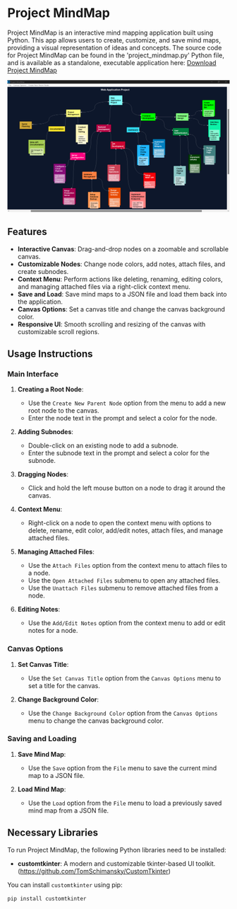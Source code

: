 # Project MindMap

Project MindMap is an interactive mind mapping application built using Python. This app allows users to create, customize, and save mind maps, providing a visual representation of ideas and concepts. The source code for Project MindMap can be found in the 'project_mindmap.py' Python file, and is available as a standalone, executable application here:   [Download Project MindMap](https://github.com/aboliveira1/project-mindmap/releases/download/v1.0/project_mindmap.exe)


<div align="center">
    <img src="example_mindmap_img.png" alt="Project MindMap" width="800"/>
</div>

## Features

- **Interactive Canvas**: Drag-and-drop nodes on a zoomable and scrollable canvas.
- **Customizable Nodes**: Change node colors, add notes, attach files, and create subnodes.
- **Context Menu**: Perform actions like deleting, renaming, editing colors, and managing attached files via a right-click context menu.
- **Save and Load**: Save mind maps to a JSON file and load them back into the application.
- **Canvas Options**: Set a canvas title and change the canvas background color.
- **Responsive UI**: Smooth scrolling and resizing of the canvas with customizable scroll regions.

## Usage Instructions

### Main Interface

1. **Creating a Root Node**: 
   - Use the `Create New Parent Node` option from the menu to add a new root node to the canvas.
   - Enter the node text in the prompt and select a color for the node.

2. **Adding Subnodes**:
   - Double-click on an existing node to add a subnode.
   - Enter the subnode text in the prompt and select a color for the subnode.

3. **Dragging Nodes**:
   - Click and hold the left mouse button on a node to drag it around the canvas.

4. **Context Menu**:
   - Right-click on a node to open the context menu with options to delete, rename, edit color, add/edit notes, attach files, and manage attached files.

5. **Managing Attached Files**:
   - Use the `Attach Files` option from the context menu to attach files to a node.
   - Use the `Open Attached Files` submenu to open any attached files.
   - Use the `Unattach Files` submenu to remove attached files from a node.

6. **Editing Notes**:
   - Use the `Add/Edit Notes` option from the context menu to add or edit notes for a node.


### Canvas Options

1. **Set Canvas Title**:
   - Use the `Set Canvas Title` option from the `Canvas Options` menu to set a title for the canvas.

2. **Change Background Color**:
   - Use the `Change Background Color` option from the `Canvas Options` menu to change the canvas background color.


### Saving and Loading

1. **Save Mind Map**:
   - Use the `Save` option from the `File` menu to save the current mind map to a JSON file.

2. **Load Mind Map**:
   - Use the `Load` option from the `File` menu to load a previously saved mind map from a JSON file.



## Necessary Libraries

To run Project MindMap, the following Python libraries need to be installed:

- **customtkinter**: A modern and customizable tkinter-based UI toolkit. (https://github.com/TomSchimansky/CustomTkinter)

You can install `customtkinter` using pip:

```bash
pip install customtkinter


